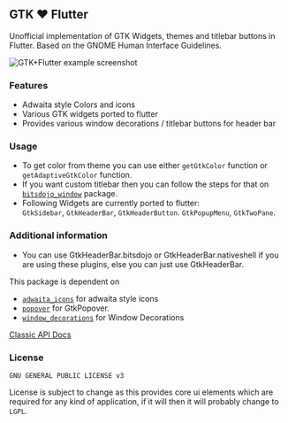 ## GTK ❤️ Flutter

Unofficial implementation of GTK Widgets, themes and titlebar buttons in Flutter. Based on the GNOME Human Interface Guidelines.

![GTK+Flutter example screenshot](https://user-images.githubusercontent.com/41370460/130322523-890fdccb-94f0-443c-9e6d-18e571827667.png)

### Features

- Adwaita style Colors and icons
- Various GTK widgets ported to flutter
- Provides various window decorations / titlebar buttons for header bar

### Usage

- To get color from theme you can use either `getGtkColor` function or `getAdaptiveGtkColor` function.
- If you want custom titlebar then you can follow the steps for that on [`bitsdojo_window`](https://pub.dev/packages/bitsdojo_window) package.
- Following Widgets are currently ported to flutter:  
`GtkSidebar`, `GtkHeaderBar`, `GtkHeaderButton`. `GtkPopupMenu`, `GtkTwoPane`.


### Additional information

* You can use GtkHeaderBar.bitsdojo or GtkHeaderBar.nativeshell if you are using these plugins, else you can just use GtkHeaderBar.

This package is dependent on 
* [`adwaita_icons`](https://pub.dev/packages/adwaita_icons) for adwaita style icons
* [`popover`](https://pub.dev/packages/popover) for GtkPopover.
* [`window_decorations`](https://pub.dev/packages/window_decorations) for Window Decorations

[Classic API Docs](https://pub.dev/documentation/gtk/latest/)

### License

`GNU GENERAL PUBLIC LICENSE v3`

License is subject to change as this provides core ui elements which are required for any kind of application, if it will then it will probably change to `LGPL`.